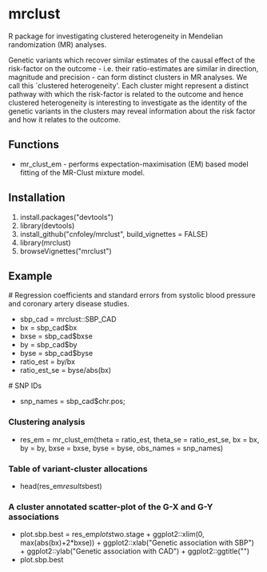 # mrclust
R package for investigating clustered heterogeneity in Mendelian randomization
(MR) analyses.

Genetic variants which recover similar estimates of the causal effect of the
risk-factor on the outcome - i.e. their ratio-estimates are similar in
direction, magnitude and precision - can form distinct clusters in MR analyses.
We call this `clustered heterogeneity'. Each cluster might represent a distinct
pathway with which the risk-factor is related to the outcome and hence clustered
heterogeneity is interesting to investigate as the identity of the genetic
variants in the clusters may reveal information about the risk factor and how it
relates to the outcome. 

## Functions
* mr_clust_em - performs expectation-maximisation (EM) based model fitting of
the MR-Clust mixture model.

## Installation
1. install.packages("devtools")
2. library(devtools)
3. install_github("cnfoley/mrclust", build_vignettes = FALSE)
4. library(mrclust)
5. browseVignettes("mrclust")


## Example
\# Regression coefficients and standard errors from systolic blood pressure and
coronary artery disease studies.
* sbp_cad = mrclust::SBP_CAD
* bx = sbp_cad$bx
* bxse = sbp_cad$bxse
* by = sbp_cad$by
* byse = sbp_cad$byse
* ratio_est = by/bx
* ratio_est_se = byse/abs(bx)


\# SNP IDs  
* snp_names = sbp_cad$chr.pos;

### Clustering analysis
* res_em = mr_clust_em(theta = ratio_est, theta_se = ratio_est_se, bx = bx,
by = by, bxse = bxse, byse = byse, obs_names = snp_names)
### Table of variant-cluster allocations
* head(res_em$results$best)

### A cluster annotated scatter-plot of the G-X and G-Y associations
* plot.sbp.best = res_em$plots$two.stage +
ggplot2::xlim(0, max(abs(bx)+2*bxse)) +
ggplot2::xlab("Genetic association with SBP") +
ggplot2::ylab("Genetic association with CAD") +
ggplot2::ggtitle("")
* plot.sbp.best
